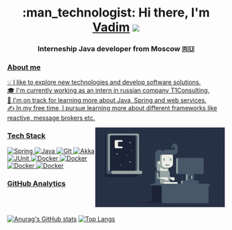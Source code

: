 <h1 align="center">:man_technologist: Hi there, I'm <a href="https://daniilshat.ru/" target="_blank">Vadim</a> 
<img src="https://github.com/blackcater/blackcater/raw/main/images/Hi.gif" height="32"/></h1>
<h3 align="center">Interneship Java developer from Moscow 🇷🇺</h3>

<h3 dir="auto"><a id="user-content--about-me" class="anchor" aria-hidden="true" href="#-about-me">About me</h3>
  
<g-emoji class="g-emoji" alias="bulb" fallback-src="https://github.githubassets.com/images/icons/emoji/unicode/1f4a1.png">💡</g-emoji>
I like to explore new technologies and develop software solutions.
<br>
<g-emoji class="g-emoji" alias="mortar_board" fallback-src="https://github.githubassets.com/images/icons/emoji/unicode/1f393.png">🎓</g-emoji>
I'm currently working as an intern in russian company T1Consulting.
<br>
<g-emoji class="g-emoji" alias="seedling" fallback-src="https://github.githubassets.com/images/icons/emoji/unicode/1f331.png">🌱</g-emoji>
I'm on track for learning more about Java, Spring and web services.
<br>
<g-emoji class="g-emoji" alias="writing_hand" fallback-src="https://github.githubassets.com/images/icons/emoji/unicode/270d.png">✍️</g-emoji>
In my free time, I pursue learning more about different frameworks like reactive, message brokers etc.
<br>
  
  <img alt="Night Coding" src="https://raw.githubusercontent.com/AVS1508/AVS1508/master/assets/Night-Coding.gif" align="right" style="max-width: 100%;">
  
<h3 dir="auto"><a id="user-content--about-me" class="anchor" aria-hidden="true" href="#-about-me">Tech Stack</h3>
<img src="https://upload.wikimedia.org/wikipedia/commons/thumb/4/44/Spring_Framework_Logo_2018.svg/1280px-Spring_Framework_Logo_2018.svg.png" alt="Spring" height="20" />
<img src="https://cdn-icons-png.flaticon.com/512/226/226777.png" alt="Java" height="30"/>
<img src="https://user-images.githubusercontent.com/68819815/162202535-df719371-1af3-4d37-bf7d-982a9f3f0b65.png" alt="GIt" height="30"/>
<img src="https://user-images.githubusercontent.com/68819815/162202946-1c32fcf7-8310-4713-b0b2-a8c8454d02b6.png" alt="Akka" height="30"/>
<img src="https://user-images.githubusercontent.com/68819815/162204301-6c5be2bd-7037-4983-88ab-181a24f08b06.png" alt="JUnit" height="30"/>
<img src="https://user-images.githubusercontent.com/68819815/162204603-fc9dbf1d-a678-4136-ade9-224f1246a084.png" alt="Docker" height="30"/>
<img src="https://user-images.githubusercontent.com/68819815/162205216-efb1a09c-61f5-418b-9368-cea35ff71b83.png" alt="Docker" height="30"/>
<img src="https://user-images.githubusercontent.com/68819815/162205410-3cea282e-1de2-403a-9552-107d76f3ba74.png" alt="Docker" height="30"/>
<img src="https://user-images.githubusercontent.com/68819815/162205727-90356cb4-ca1f-4548-ab82-bf8523a17ced.png" alt="Docker" height="30"/>

<h3 dir="auto"><a id="user-content--about-me" class="anchor" aria-hidden="true" href="#-about-me">GitHub Analytics</h3>
<br>
<br>

[![Anurag's GitHub stats](https://github-readme-stats.vercel.app/api?username=zakirovvadim&theme=radical)](https://github.com/anuraghazra/github-readme-stats) [![Top Langs](https://github-readme-stats.vercel.app/api/top-langs/?username=zakirovvadim&theme=radical&layout=compact)](https://github.com/anuraghazra/github-readme-stats)



<!--
**zakirovvadim/zakirovvadim** is a ✨ _special_ ✨ repository because its `README.md` (this file) appears on your GitHub profile.

Here are some ideas to get you started:

- 🔭 I’m currently working on ...
- 🌱 I’m currently learning ...
- 👯 I’m looking to collaborate on ...
- 🤔 I’m looking for help with ...
- 💬 Ask me about ...
- 📫 How to reach me: ...
- 😄 Pronouns: ...
- ⚡ Fun fact: ...
-->
